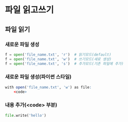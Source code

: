 # 파일 읽고쓰기

## 파일 읽기

### 새로운 파일 생성

```python
f = open('file_name.txt', 'r')	# 읽기모드(default)
f = open('file_name.txt', 'w')	# 쓰기모드(새로 생성)
f = open('file_name.txt', 's')	# 추가모드(기존 파일에 추가)
```

### 새로운 파일 생성(파이썬 스타일)

```R
with open('file_name.txt', 'w') as file:
	<code>
```

### 내용 추가(\<code> 부분)

```python
file.write('hello')

```



